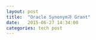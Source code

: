 ```yaml
---
layout: post
title:  "Oracle Synonym과 Grant"
date:   2015-06-27 14:34:00
categories: tech post
---
```


